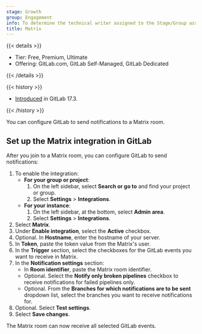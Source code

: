 ```yaml
---
stage: Growth
group: Engagement
info: To determine the technical writer assigned to the Stage/Group associated with this page, see https://handbook.gitlab.com/handbook/product/ux/technical-writing/#assignments
title: Matrix
---
```


{{< details >}}

- Tier: Free, Premium, Ultimate
- Offering: GitLab.com, GitLab Self-Managed, GitLab Dedicated

{{< /details >}}

{{< history >}}

- [Introduced](https://gitlab.com/gitlab-org/gitlab/-/merge_requests/) in GitLab 17.3.

{{< /history >}}

You can configure GitLab to send notifications to a Matrix room.

## Set up the Matrix integration in GitLab

After you join to a Matrix room, you can configure GitLab to send notifications:

1. To enable the integration:
   - **For your group or project**:
     1. On the left sidebar, select **Search or go to** and find your project or group.
     1. Select **Settings** > **Integrations**.
   - **For your instance**:
     1. On the left sidebar, at the bottom, select **Admin area**.
     1. Select **Settings** > **Integrations**.
1. Select **Matrix**.
1. Under **Enable integration**, select the **Active** checkbox.
1. Optional. In **Hostname**, enter the hostname of your server.
1. In **Token**, paste the token value from the Matrix's user.
1. In the **Trigger** section, select the checkboxes for the GitLab events you want to receive in Matrix.
1. In the **Notification settings** section:
   - In **Room identifier**, paste the Matrix room identifier.
   - Optional. Select the **Notify only broken pipelines** checkbox
     to receive notifications for failed pipelines only.
   - Optional. From the **Branches for which notifications are to be sent** dropdown list,
     select the branches you want to receive notifications for.
1. Optional. Select **Test settings**.
1. Select **Save changes**.

The Matrix room can now receive all selected GitLab events.
